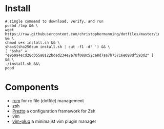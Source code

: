 # Install

    # single command to download, verify, and run
    pushd /tmp && \
    wget https://raw.githubusercontent.com/christophermanning/dotfiles/master/install.sh && \
    chmod u+x install.sh && \
    sha=$(sha256sum install.sh | cut -f1 -d' ') && \
    [ "$sha" = "e95994ecd28d355a8122bded234e2a78f088c52ca8d7aa7b75716e098df593d2" ] && \
    ./install.sh &&\
    popd

# Components

  - [rcm](https://github.com/thoughtbot/rcm) for rc file (dotfile) management
  - zsh
  - [Prezto](https://github.com/sorin-ionescu/prezto) a configuration framework for Zsh
  - vim
  - [vim-plug](https://github.com/junegunn/vim-plug) a minimalist vim plugin manager
